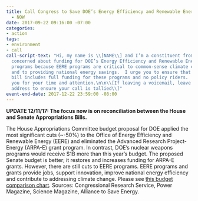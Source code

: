 ```yaml
---
title: Call Congress to Save DOE’s Energy Efficiency and Renewable Energy Programs
  - NOW
date: 2017-09-22 09:16:00 -07:00
categories:
- action
tags:
- environment
- call
call-script-text: "Hi, my name is \\[NAME\\] and I’m a constituent from \\[CITY, ZIP\\].\n\nI’m
  concerned about funding for DOE’s Energy Efficiency and Renewable Energy (EERE)
  programs because EERE programs are critical to common-sense climate change solutions
  and to providing national energy savings.  I urge you to ensure that the final budget
  bill includes full funding for these programs and no policy riders.     \n\nThank
  you for your time and attention.\n\n\\[If leaving a voicemail, leave your full street
  address to ensure your call is tallied\\]"
event-end-date: 2017-12-22 23:59:00 -08:00
---
```


**UPDATE 12/11/17:  The focus now is on reconciliation between the House and Senate Appropriations Bills.**

The House Appropriations Committee budget proposal for DOE applied the most significant cuts (~-50%) to the Office of Energy Efficiency and Renewable Energy (EERE) and eliminated the Advanced Research Project-Energy (ARPA-E) grant program.  In contrast, DOE’s nuclear weapons programs would receive $1B more than this year’s budget. The proposed Senate budget is better; it restores and increases funding for ARPA-E grants.  However, there are still cuts to EERE programs.  EERE programs and grants provide jobs, support innovation, improve national energy efficiency and contribute to addressing climate change.  Please see [this budget comparison chart](http://www.ase.org/resources/fy2018-budget-chart-house-and-senate-appropriations). Sources:  Congressional Research Service, Power Magazine, Science Magazine, Alliance to Save Energy.